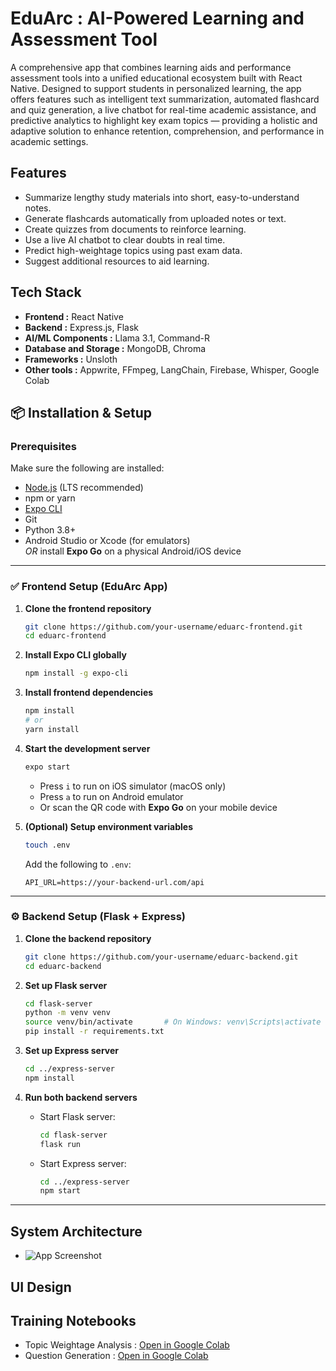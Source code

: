 # EduArc : AI-Powered Learning and Assessment Tool
A comprehensive app that combines learning aids and performance assessment tools into a unified educational ecosystem built with React Native. Designed to support students in personalized learning, the app offers features such as intelligent text summarization, automated flashcard and quiz generation, a live chatbot for real-time academic assistance, and predictive analytics to highlight key exam topics — providing a holistic and adaptive solution to enhance retention, comprehension, and performance in academic settings.

## Features
- Summarize lengthy study materials into short, easy-to-understand notes.
- Generate flashcards automatically from uploaded notes or text.
- Create quizzes from documents to reinforce learning.
- Use a live AI chatbot to clear doubts in real time.
- Predict high-weightage topics using past exam data.
- Suggest additional resources to aid learning.

## Tech Stack
- **Frontend :** React Native
- **Backend :** Express.js, Flask
- **AI/ML Components :** Llama 3.1, Command-R
- **Database and Storage :** MongoDB, Chroma
- **Frameworks :** Unsloth
- **Other tools :** Appwrite, FFmpeg, LangChain, Firebase, Whisper, Google Colab

## 📦 Installation & Setup

### Prerequisites

Make sure the following are installed:

- [Node.js](https://nodejs.org/) (LTS recommended)
- npm or yarn
- [Expo CLI](https://docs.expo.dev/get-started/installation/)
- Git
- Python 3.8+
- Android Studio or Xcode (for emulators)  
  *OR* install **Expo Go** on a physical Android/iOS device

---

### ✅ Frontend Setup (EduArc App)

1. **Clone the frontend repository**
   ```bash
   git clone https://github.com/your-username/eduarc-frontend.git
   cd eduarc-frontend
   ```

2. **Install Expo CLI globally**
   ```bash
   npm install -g expo-cli
   ```

3. **Install frontend dependencies**
   ```bash
   npm install
   # or
   yarn install
   ```

4. **Start the development server**
   ```bash
   expo start
   ```

   - Press `i` to run on iOS simulator (macOS only)
   - Press `a` to run on Android emulator
   - Or scan the QR code with **Expo Go** on your mobile device

5. **(Optional) Setup environment variables**
   ```bash
   touch .env
   ```

   Add the following to `.env`:
   ```
   API_URL=https://your-backend-url.com/api
   ```

---

### ⚙️ Backend Setup (Flask + Express)

1. **Clone the backend repository**
   ```bash
   git clone https://github.com/your-username/eduarc-backend.git
   cd eduarc-backend
   ```

2. **Set up Flask server**
   ```bash
   cd flask-server
   python -m venv venv
   source venv/bin/activate       # On Windows: venv\Scripts\activate
   pip install -r requirements.txt
   ```

3. **Set up Express server**
   ```bash
   cd ../express-server
   npm install
   ```

4. **Run both backend servers**

   - Start Flask server:
     ```bash
     cd flask-server
     flask run
     ```

   - Start Express server:
     ```bash
     cd ../express-server
     npm start
     ```

---


## System Architecture
- ![App Screenshot](assets/img_readme_rag_architecture.png)


## UI Design


## Training Notebooks
- Topic Weightage Analysis : [Open in Google Colab](https://colab.research.google.com/drive/1RclTiAr8_MUMUVlun5CsPiwQixlGOF45?usp=sharing)
- Question Generation : [Open in Google Colab](https://colab.research.google.com/drive/1zZNdrRlQJtcBKQ_O30Gs4mvr24BKkSQe?usp=sharing)
